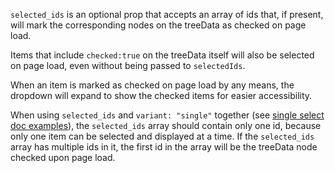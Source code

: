 `selected_ids` is an optional prop that accepts an array of ids that, if present, will mark the corresponding nodes on the treeData as checked on page load. 

Items that include `checked:true` on the treeData itself will also be selected on page load, even without being passed to `selectedIds`.

When an item is marked as checked on page load by any means, the dropdown will expand to show the checked items for easier accessibility. 

When using `selected_ids` and `variant: "single"` together (see [single select doc examples](https://playbook.powerapp.cloud/kits/multi_level_select#single-select)), the `selected_ids` array should contain only one id, because only one item can be selected and displayed at a time. If the `selected_ids` array has multiple ids in it, the first id in the array will be the treeData node checked upon page load.
